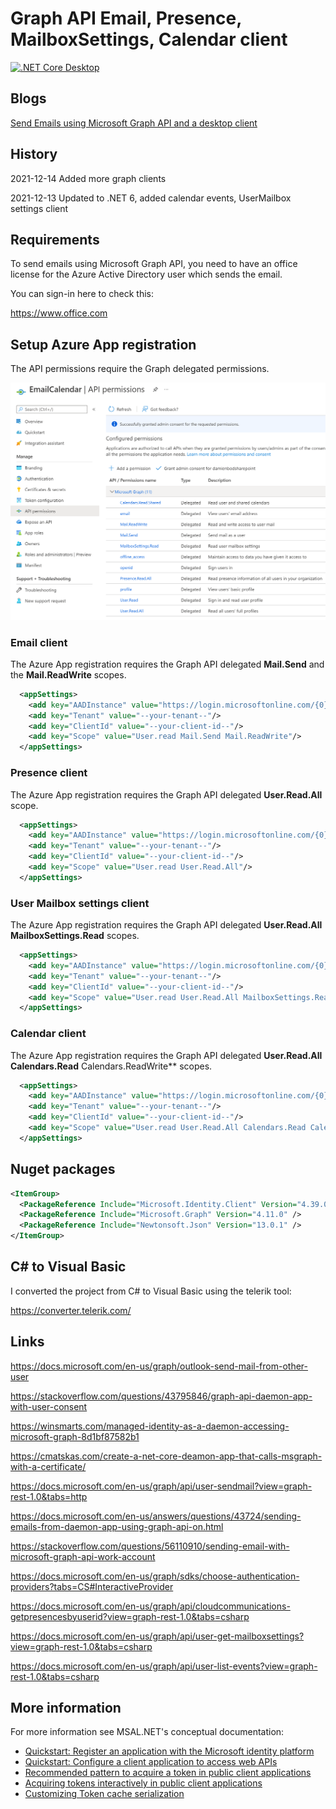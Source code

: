 # Graph API Email, Presence, MailboxSettings, Calendar client

[![.NET Core Desktop](https://github.com/damienbod/EmailCalandarsClient/actions/workflows/dotnet-desktop.yml/badge.svg)](https://github.com/damienbod/EmailCalandarsClient/actions/workflows/dotnet-desktop.yml)

## Blogs

[Send Emails using Microsoft Graph API and a desktop client](https://damienbod.com/2021/08/09/send-emails-using-microsoft-graph-api-and-a-desktop-client/)

## History

2021-12-14 Added more graph clients

2021-12-13 Updated to .NET 6, added calendar events, UserMailbox settings client

## Requirements

To send emails using Microsoft Graph API, you need to have an office license for the Azure Active Directory user which sends the email.

You can sign-in here to check this:

https://www.office.com

## Setup Azure App registration

The API permissions require the Graph delegated permissions.

![azureAppRegistration_emailCalendar_01](https://github.com/damienbod/EmailCalandarsClient/blob/main/images/azureAppRegistration_emailCalendar_01.png)


### Email client

The Azure App registration requires the Graph API delegated **Mail.Send** and the **Mail.ReadWrite** scopes.

```xml
  <appSettings>
    <add key="AADInstance" value="https://login.microsoftonline.com/{0}/v2.0"/>
    <add key="Tenant" value="--your-tenant--"/>
    <add key="ClientId" value="--your-client-id--"/>
    <add key="Scope" value="User.read Mail.Send Mail.ReadWrite"/>
  </appSettings>
```

### Presence client

The Azure App registration requires the Graph API delegated **User.Read.All**  scope.

```xml
  <appSettings>
    <add key="AADInstance" value="https://login.microsoftonline.com/{0}/v2.0"/>
    <add key="Tenant" value="--your-tenant--"/>
    <add key="ClientId" value="--your-client-id--"/>
    <add key="Scope" value="User.read User.Read.All"/>
  </appSettings>
```

### User Mailbox settings client

The Azure App registration requires the Graph API delegated **User.Read.All** **MailboxSettings.Read** scopes.

```xml
  <appSettings>
    <add key="AADInstance" value="https://login.microsoftonline.com/{0}/v2.0"/>
    <add key="Tenant" value="--your-tenant--"/>
    <add key="ClientId" value="--your-client-id--"/>
    <add key="Scope" value="User.read User.Read.All MailboxSettings.Read"/>
  </appSettings>
```

### Calendar client

The Azure App registration requires the Graph API delegated **User.Read.All** **Calendars.Read** Calendars.ReadWrite** scopes.

```xml
  <appSettings>
    <add key="AADInstance" value="https://login.microsoftonline.com/{0}/v2.0"/>
    <add key="Tenant" value="--your-tenant--"/>
    <add key="ClientId" value="--your-client-id--"/>
    <add key="Scope" value="User.read User.Read.All Calendars.Read Calendars.ReadWrite"/>
  </appSettings>
```

## Nuget packages

```xml
<ItemGroup>
  <PackageReference Include="Microsoft.Identity.Client" Version="4.39.0" />
  <PackageReference Include="Microsoft.Graph" Version="4.11.0" />
  <PackageReference Include="Newtonsoft.Json" Version="13.0.1" />
</ItemGroup>
```

## C# to Visual Basic

I converted the project from C# to Visual Basic using the telerik tool:

https://converter.telerik.com/

## Links

https://docs.microsoft.com/en-us/graph/outlook-send-mail-from-other-user

https://stackoverflow.com/questions/43795846/graph-api-daemon-app-with-user-consent

https://winsmarts.com/managed-identity-as-a-daemon-accessing-microsoft-graph-8d1bf87582b1

https://cmatskas.com/create-a-net-core-deamon-app-that-calls-msgraph-with-a-certificate/

https://docs.microsoft.com/en-us/graph/api/user-sendmail?view=graph-rest-1.0&tabs=http

https://docs.microsoft.com/en-us/answers/questions/43724/sending-emails-from-daemon-app-using-graph-api-on.html

https://stackoverflow.com/questions/56110910/sending-email-with-microsoft-graph-api-work-account

https://docs.microsoft.com/en-us/graph/sdks/choose-authentication-providers?tabs=CS#InteractiveProvider

https://docs.microsoft.com/en-us/graph/api/cloudcommunications-getpresencesbyuserid?view=graph-rest-1.0&tabs=csharp

https://docs.microsoft.com/en-us/graph/api/user-get-mailboxsettings?view=graph-rest-1.0&tabs=csharp

https://docs.microsoft.com/en-us/graph/api/user-list-events?view=graph-rest-1.0&tabs=csharp

## More information

For more information see MSAL.NET's conceptual documentation:
- [Quickstart: Register an application with the Microsoft identity platform](https://docs.microsoft.com/en-us/azure/active-directory/develop/quickstart-register-app)
- [Quickstart: Configure a client application to access web APIs](https://docs.microsoft.com/en-us/azure/active-directory/develop/quickstart-configure-app-access-web-apis)
- [Recommended pattern to acquire a token in public client applications](https://github.com/AzureAD/microsoft-authentication-library-for-dotnet/wiki/AcquireTokenSilentAsync-using-a-cached-token#recommended-call-pattern-in-public-client-applications)
- [Acquiring tokens interactively in public client applications](https://github.com/AzureAD/microsoft-authentication-library-for-dotnet/wiki/Acquiring-tokens-interactively) 
- [Customizing Token cache serialization](https://github.com/AzureAD/microsoft-authentication-library-for-dotnet/wiki/token-cache-serialization)
